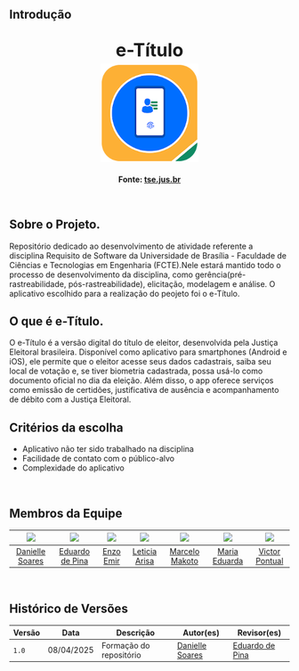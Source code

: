 ## Introdução

<div align="center">
  <font size="6"><p style="text-align: center; margin-bottom: 5px;"><b>e-Título</b></p></font>
</div>
<div align="center">
<img src="docs/assets/etitulo_logo.png" style=" max-width: 35%; margin-bottom: 5px;">
</div>
<div align="center">
<p style="text-align: center;">
  <b>Fonte: <a href="https://www.tse.jus.br/servicos-eleitorais/servicos/aplicativo-e-titulo ">tse.jus.br </a></b>
</p>
</div>

<br>
 
## Sobre o Projeto.

 Repositório dedicado ao desenvolvimento de atividade referente a disciplina Requisito de Software da Universidade de Brasília - Faculdade de Ciências e Tecnologias em Engenharia (FCTE).Nele estará mantido todo o processo de desenvolvimento da disciplina, como gerência(pré-rastreabilidade, pós-rastreabilidade), elicitação, modelagem e análise. O aplicativo escolhido para a realização do peojeto foi o e-Título.
  
## O que é e-Título.
 
O e-Título é a versão digital do título de eleitor, desenvolvida pela Justiça Eleitoral brasileira. Disponível como aplicativo para smartphones (Android e iOS), ele permite que o eleitor acesse seus dados cadastrais, saiba seu local de votação e, se tiver biometria cadastrada, possa usá-lo como documento oficial no dia da eleição. Além disso, o app oferece serviços como emissão de certidões, justificativa de ausência e acompanhamento de débito com a Justiça Eleitoral.

## Critérios da escolha

- Aplicativo não ter sido trabalhado na disciplina  
- Facilidade de contato com o público-alvo  
- Complexidade do aplicativo

<br>

## Membros da Equipe

| [![](https://avatars.githubusercontent.com/danielle-soaress)](https://github.com/danielle-soaress) | [![](https://avatars.githubusercontent.com/eduardodpms)](https://github.com/eduardodpms) | [![](https://avatars.githubusercontent.com/EnzoEmir)](https://github.com/EnzoEmir) | [![](https://avatars.githubusercontent.com/Leticia-Arisa-K-Higa)](https://github.com/Leticia-Arisa-K-Higa) | [![](https://avatars.githubusercontent.com/MM4k)](https://github.com/MM4k) | [![](https://avatars.githubusercontent.com/dudaa28)](https://github.com/dudaa28) | [![](https://avatars.githubusercontent.com/VictorPontual)](https://github.com/VictorPontual) |
|:-------------------------------------------------------------:|:-----------------------------------------------------------:|:-----------------------------------------------------------:|:-----------------------------------------------------------:|:-----------------------------------------------------------:|:-----------------------------------------------------------:|:-----------------------------------------------------------:|
| [Danielle Soares](https://github.com/danielle-soaress) | [Eduardo de Pina](https://github.com/eduardodpms) | [Enzo Emir](https://github.com/EnzoEmir) | [Leticia Arisa](https://github.com/Leticia-Arisa-K-Higa) | [Marcelo Makoto](https://github.com/MM4k) | [Maria Eduarda](https://github.com/dudaa28) | [Victor Pontual](https://github.com/VictorPontual) |

<br>

## Histórico de Versões

| Versão | Data | Descrição | Autor(es) |  Revisor(es)  |
| ------ | ------------- | ---------------------------------- | ------------- | ------------- |
| `1.0`  |  08/04/2025 | Formação do repositório | [Danielle Soares](https://github.com/danielle-soaress) | [Eduardo de Pina](https://github.com/eduardodpms) |
